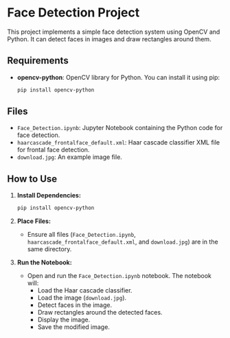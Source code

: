 # Face Detection Project

This project implements a simple face detection system using OpenCV and Python. It can detect faces in images and draw rectangles around them.

## Requirements

-   **opencv-python**:  OpenCV library for Python. You can install it using pip:
    
    ```bash
    pip install opencv-python
    ```
    

## Files

-   `Face_Detection.ipynb`:  Jupyter Notebook containing the Python code for face detection.
-   `haarcascade_frontalface_default.xml`:  Haar cascade classifier XML file for frontal face detection.
-   `download.jpg`: An example image file.

## How to Use

1.  **Install Dependencies:**
    
    ```bash
    pip install opencv-python
    ```
    
2.  **Place Files:**
    
    -   Ensure all files (`Face_Detection.ipynb`, `haarcascade_frontalface_default.xml`, and `download.jpg`) are in the same directory.
    
3.  **Run the Notebook:**
    
    -   Open and run the `Face_Detection.ipynb` notebook. The notebook will:
        -   Load the Haar cascade classifier.
        -   Load the image (`download.jpg`).
        -   Detect faces in the image.
        -   Draw rectangles around the detected faces.
        -   Display the image.
        -   Save the modified image.
